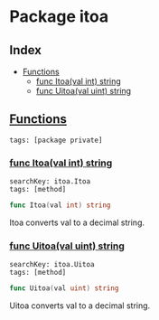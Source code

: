 # Package itoa

## Index

* [Functions](#func)
    * [func Itoa(val int) string](#Itoa)
    * [func Uitoa(val uint) string](#Uitoa)


## <a id="func" href="#func">Functions</a>

```
tags: [package private]
```

### <a id="Itoa" href="#Itoa">func Itoa(val int) string</a>

```
searchKey: itoa.Itoa
tags: [method]
```

```Go
func Itoa(val int) string
```

Itoa converts val to a decimal string. 

### <a id="Uitoa" href="#Uitoa">func Uitoa(val uint) string</a>

```
searchKey: itoa.Uitoa
tags: [method]
```

```Go
func Uitoa(val uint) string
```

Uitoa converts val to a decimal string. 

